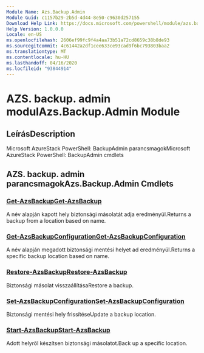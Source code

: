 ```yaml
---
Module Name: Azs.Backup.Admin
Module Guid: c1157b29-2b5d-4d44-8e50-c9630d257155
Download Help Link: https://docs.microsoft.com/powershell/module/azs.backup.admin
Help Version: 1.0.0.0
Locale: en-US
ms.openlocfilehash: 2606ef99fc9f4a4aa73b51a72cd8659c38b8de93
ms.sourcegitcommit: 4c61442a2df1cee633ce93cad9f6bc793803baa2
ms.translationtype: MT
ms.contentlocale: hu-HU
ms.lasthandoff: 04/16/2020
ms.locfileid: "93844914"
---
```

# <span data-ttu-id="4da8d-101">AZS. backup. admin modul</span><span class="sxs-lookup"><span data-stu-id="4da8d-101">Azs.Backup.Admin Module</span></span>
## <span data-ttu-id="4da8d-102">Leírás</span><span class="sxs-lookup"><span data-stu-id="4da8d-102">Description</span></span>
<span data-ttu-id="4da8d-103">Microsoft AzureStack PowerShell: BackupAdmin parancsmagok</span><span class="sxs-lookup"><span data-stu-id="4da8d-103">Microsoft AzureStack PowerShell: BackupAdmin cmdlets</span></span>

## <span data-ttu-id="4da8d-104">AZS. backup. admin parancsmagok</span><span class="sxs-lookup"><span data-stu-id="4da8d-104">Azs.Backup.Admin Cmdlets</span></span>
### [<span data-ttu-id="4da8d-105">Get-AzsBackup</span><span class="sxs-lookup"><span data-stu-id="4da8d-105">Get-AzsBackup</span></span>](Get-AzsBackup.md)
<span data-ttu-id="4da8d-106">A név alapján kapott hely biztonsági másolatát adja eredményül.</span><span class="sxs-lookup"><span data-stu-id="4da8d-106">Returns a backup from a location based on name.</span></span>

### [<span data-ttu-id="4da8d-107">Get-AzsBackupConfiguration</span><span class="sxs-lookup"><span data-stu-id="4da8d-107">Get-AzsBackupConfiguration</span></span>](Get-AzsBackupConfiguration.md)
<span data-ttu-id="4da8d-108">A név alapján megadott biztonsági mentési helyet ad eredményül.</span><span class="sxs-lookup"><span data-stu-id="4da8d-108">Returns a specific backup location based on name.</span></span>

### [<span data-ttu-id="4da8d-109">Restore-AzsBackup</span><span class="sxs-lookup"><span data-stu-id="4da8d-109">Restore-AzsBackup</span></span>](Restore-AzsBackup.md)
<span data-ttu-id="4da8d-110">Biztonsági másolat visszaállítása</span><span class="sxs-lookup"><span data-stu-id="4da8d-110">Restore a backup.</span></span>

### [<span data-ttu-id="4da8d-111">Set-AzsBackupConfiguration</span><span class="sxs-lookup"><span data-stu-id="4da8d-111">Set-AzsBackupConfiguration</span></span>](Set-AzsBackupConfiguration.md)
<span data-ttu-id="4da8d-112">Biztonsági mentési hely frissítése</span><span class="sxs-lookup"><span data-stu-id="4da8d-112">Update a backup location.</span></span>

### [<span data-ttu-id="4da8d-113">Start-AzsBackup</span><span class="sxs-lookup"><span data-stu-id="4da8d-113">Start-AzsBackup</span></span>](Start-AzsBackup.md)
<span data-ttu-id="4da8d-114">Adott helyről készítsen biztonsági másolatot.</span><span class="sxs-lookup"><span data-stu-id="4da8d-114">Back up a specific location.</span></span>

